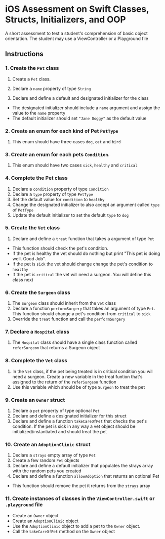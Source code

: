# iOS Assessment on Swift Classes, Structs, Initializers, and OOP
A short assessment to test a student's comprehension of basic object orientation.
The student may use a ViewController or a Playground file

## Instructions

### 1. Create the `Pet` class
1. Create a `Pet` class.
2. Declare a `name` property of type `String`

3. Declare and define a default and designated initializer for the class
  * The designated initializer should include a `name` argument and assign the value to the `name` property
  * The default initializer should set `"Jane Doggy"` as the default value

### 2. Create an enum for each kind of Pet `PetType`
1. This enum should have three cases `dog`, `cat` and `bird`

### 3. Create an enum for each pets `Condition`.
1. This enum should have two cases `sick`, `healthy` and `critical`

### 4. Complete the Pet class
1. Declare a `condition` property of type `Condition`
2. Declare a `type` property of type `PetType`
3. Set the default value for `condition` to `healthy`
4. Change the designated initializer to also accept an argument called `type` of `PetType`
5. Update the default initializer to set the default `type` to `dog`

### 5. Create the `Vet` class
1. Declare and define a  `treat` function that takes a argument of type `Pet`
  * This function should check the pet's condition.
  * If the pet is healthy the vet should do nothing but print "This pet is doing well. Good Job".
  * If the pet is `sick` the vet should change change the pet's condition to `healthy`
  * If the pet is  `critical` the vet will need a surgeon. You will define this class next

### 6. Create the `Surgeon` class  
1. The `Surgeon` class should inherit from the `Vet` class
2. Declare a function `performSurgery` that takes an argument of type `Pet`. This function should change a pet's condition from `critical` to `sick`
3. Override the `treat` function and call the `performSurgery`

### 7. Declare a `Hospital` class
1. The `Hospital` class should have a single class function called `referSurgeon` that returns a Surgeon object

### 8. Complete the `Vet` class
1. In the `Vet` class, if the pet being treated is in critical condition you will need a surgeon. Create a new variable in the treat funtion that's assigned to the return of the `referSurgeon` function
2. Use this variable which should be of type `Surgeon` to treat the pet

### 9. Create an `Owner` struct
1. Declare a `pet` property of type optional `Pet`
2. Declare and define a designated initializer for this struct
3. Declare and define a function `takeCareOfPet` that checks the pet's condition. If the pet is sick in any way a vet object should be initialized/instantiated and should treat the pet

### 10. Create an `AdoptionClinic` struct
1. Declare a `strays` empty array of type `Pet`
2. Create a few random `Pet` objects
3. Declare and define a default initializer that populates the strays array with the random pets you created
4. Declare and define a function `allowAdoption` that returns an optional Pet
  * This function should remove the pet it returns from the `strays` array

### 11. Create instances of classes in the `ViewController.swift` or `.playground` file
  * Create an `Owner` object
  * Create an `AdoptionClinic` object
  * Use the `AdoptionClinic` object to add a pet to the `Owner` object.
  * Call the `takeCareOfPet` method on the `Owner` object
